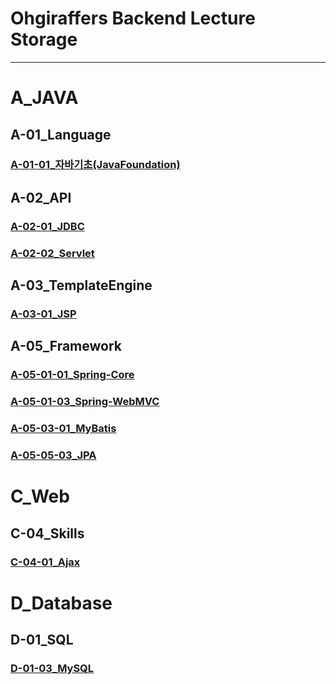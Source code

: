 # Ohgiraffers Backend Lecture Storage

---
# A_JAVA
## A-01_Language
### [A-01-01_자바기초(JavaFoundation)](https://github.com/OhGiraffers/A-01-01_JavaFoundation)
## A-02_API
### [A-02-01_JDBC](https://github.com/OhGiraffers/A-02-01_JDBC.git)
### [A-02-02_Servlet](https://github.com/OhGiraffers/A-02-02_Servlet.git)
## A-03_TemplateEngine
### [A-03-01_JSP](https://github.com/OhGiraffers/A-03-01_JSP.git)
## A-05_Framework
### [A-05-01-01_Spring-Core](https://github.com/OhGiraffers/A-05-01-01_Spring-Core)
### [A-05-01-03_Spring-WebMVC](https://github.com/OhGiraffers/A-05-01-03-Spring-WebMVC)
### [A-05-03-01_MyBatis](https://github.com/OhGiraffers/A-05-03-01_MyBatis.git)
### [A-05-05-03_JPA](https://github.com/OhGiraffers/A-05-03-03_JPA.git)

# C_Web
## C-04_Skills
### [C-04-01_Ajax](https://github.com/OhGiraffers/C-04-01_Ajax)

# D_Database
## D-01_SQL
### [D-01-03_MySQL](https://github.com/OhGiraffers/D-01-03_MySQL)
